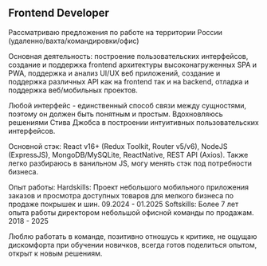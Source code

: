 ## Frontend Developer

Рассматриваю предложения по работе на территории России (удаленно/вахта/командировки/офис)

Основная деятельность: построение пользовательских интерфейсов, создание и поддержка frontend архитектуры высоконагруженных SPA и PWA, поддержка и анализ UI/UX веб приложений, создание и поддержка различных API как на frontend так и на backend, отладка и поддержка веб/мобильных проектов.

Любой интерфейс - единственный способ связи между сущностями, поэтому он должен быть понятным и простым. Вдохновляюсь решениями Стива Джобса в построении интуитивных пользовательских интерфейсов. 

Основной стэк: React v16+ (Redux Toolkit, Router v5/v6), NodeJS (ExpressJS), MongoDB/MySQLite, ReactNative, REST API (Axios).
Также легко разбираюсь в ванильном JS, могу менять стэк под потребности бизнеса.

Опыт работы: 
Hardskills: Проект небольшого мобильного приложения заказов и просмотра доступных товаров для мелкого бизнеса по продаже покрышек и шин. 09.2024 - 01.2025
Softskills: Более 7 лет опыта работы директором небольшой офисной команды по продажам. 2018 - 2025

Люблю работать в команде, позитивно отношусь к критике, не ощущаю дискомфорта при обучении новичков, всегда готов поделиться опытом, открыт к новым решениям.
